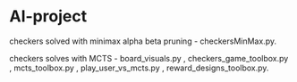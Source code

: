 # AI-project
checkers solved with minimax alpha beta pruning - checkersMinMax.py.

checkers solves with MCTS - board_visuals.py , checkers_game_toolbox.py , mcts_toolbox.py , play_user_vs_mcts.py , reward_designs_toolbox.py.
